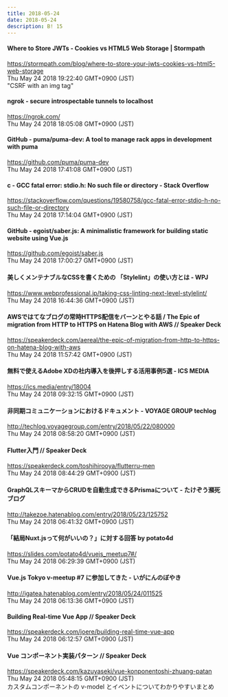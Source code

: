 ```yaml
---
title: 2018-05-24
date: 2018-05-24
description: B! 15
---
```


#### Where to Store JWTs - Cookies vs HTML5 Web Storage | Stormpath
https://stormpath.com/blog/where-to-store-your-jwts-cookies-vs-html5-web-storage<br>
Thu May 24 2018 19:22:40 GMT+0900 (JST)<br>
"CSRF with an img tag"


#### ngrok - secure introspectable tunnels to localhost
https://ngrok.com/<br>
Thu May 24 2018 18:05:08 GMT+0900 (JST)<br>


#### GitHub - puma/puma-dev: A tool to manage rack apps in development with puma
https://github.com/puma/puma-dev<br>
Thu May 24 2018 17:41:08 GMT+0900 (JST)<br>


#### c - GCC fatal error: stdio.h: No such file or directory - Stack Overflow
https://stackoverflow.com/questions/19580758/gcc-fatal-error-stdio-h-no-such-file-or-directory<br>
Thu May 24 2018 17:14:04 GMT+0900 (JST)<br>


#### GitHub - egoist/saber.js: A minimalistic framework for building static website using Vue.js
https://github.com/egoist/saber.js<br>
Thu May 24 2018 17:00:27 GMT+0900 (JST)<br>


#### 美しくメンテナブルなCSSを書くための 「Stylelint」の使い方とは - WPJ
https://www.webprofessional.jp/taking-css-linting-next-level-stylelint/<br>
Thu May 24 2018 16:44:36 GMT+0900 (JST)<br>


#### AWSではてなブログの常時HTTPS配信をバーンとやる話 / The Epic of migration from HTTP to HTTPS on Hatena Blog with AWS // Speaker Deck
https://speakerdeck.com/aereal/the-epic-of-migration-from-http-to-https-on-hatena-blog-with-aws<br>
Thu May 24 2018 11:57:42 GMT+0900 (JST)<br>


#### 無料で使えるAdobe XDの社内導入を後押しする活用事例5選 - ICS MEDIA
https://ics.media/entry/18004<br>
Thu May 24 2018 09:32:15 GMT+0900 (JST)<br>


#### 非同期コミュニケーションにおけるドキュメント - VOYAGE GROUP techlog
http://techlog.voyagegroup.com/entry/2018/05/22/080000<br>
Thu May 24 2018 08:58:20 GMT+0900 (JST)<br>


#### Flutter入門 // Speaker Deck
https://speakerdeck.com/toshihirooya/flutterru-men<br>
Thu May 24 2018 08:44:29 GMT+0900 (JST)<br>


#### GraphQLスキーマからCRUDを自動生成できるPrismaについて - たけぞう瀕死ブログ
http://takezoe.hatenablog.com/entry/2018/05/23/125752<br>
Thu May 24 2018 06:41:32 GMT+0900 (JST)<br>


#### 「結局Nuxt.jsって何がいいの？」に対する回答 by potato4d
https://slides.com/potato4d/vuejs_meetup7#/<br>
Thu May 24 2018 06:29:39 GMT+0900 (JST)<br>


#### Vue.js Tokyo v-meetup #7 に参加してきた - いがにんのぼやき
http://igatea.hatenablog.com/entry/2018/05/24/011525<br>
Thu May 24 2018 06:13:36 GMT+0900 (JST)<br>


#### Building Real-time Vue App // Speaker Deck
https://speakerdeck.com/joere/building-real-time-vue-app<br>
Thu May 24 2018 06:12:57 GMT+0900 (JST)<br>


#### Vue コンポーネント実装パターン // Speaker Deck
https://speakerdeck.com/kazuyaseki/vue-konponentoshi-zhuang-patan<br>
Thu May 24 2018 05:48:15 GMT+0900 (JST)<br>
カスタムコンポーネントの v-model とイベントについてわかりやすいまとめ


